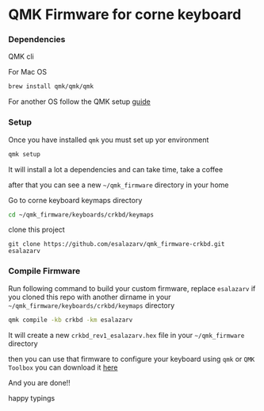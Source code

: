 # QMK Firmware for corne keyboard


### Dependencies
QMK cli

For Mac OS

```sh
brew install qmk/qmk/qmk
```

For another OS follow the QMK setup [guide](https://beta.docs.qmk.fm/tutorial/newbs_getting_started)


### Setup

Once you have installed `qmk` you must set up yor environment

```sh
qmk setup
````

It will install a lot a dependencies and can take time, take a coffee

after that you can see a new  `~/qmk_firmware` directory in your home

Go to corne keyboard keymaps directory

```sh
cd ~/qmk_firmware/keyboards/crkbd/keymaps
```

clone this project

```
git clone https://github.com/esalazarv/qmk_firmware-crkbd.git esalazarv
```

### Compile Firmware

Run following command to build your custom firmware, replace `esalazarv` if you cloned this repo with another dirname in your
`~/qmk_firmware/keyboards/crkbd/keymaps` directory

```sh
qmk compile -kb crkbd -km esalazarv
```

It will create a new `crkbd_rev1_esalazarv.hex` file in your `~/qmk_firmware` directory

then you can use that firmware to configure your keyboard using `qmk` or `QMK Toolbox` you can download it [here](https://github.com/qmk/qmk_toolbox/releases)

And you are done!!

happy typings

